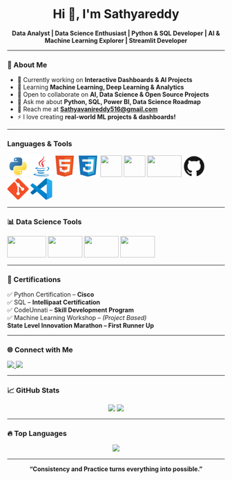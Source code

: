<h1 align="center">Hi 👋, I'm Sathyareddy</h1>

<p align="center">
  <b>Data Analyst | Data Science Enthusiast | Python & SQL Developer | AI & Machine Learning Explorer | Streamlit Developer</b>
</p>

---

### 🚀 About Me
- 🔭 Currently working on **Interactive Dashboards & AI Projects**
- 🌱 Learning **Machine Learning, Deep Learning & Analytics**
- 👯 Open to collaborate on **AI, Data Science & Open Source Projects**
- 💬 Ask me about **Python, SQL, Power BI, Data Science Roadmap**
- 📩 Reach me at **Sathyavanireddy516@gmail.com**
- ⚡ I love creating **real-world ML projects & dashboards!**

---

### Languages & Tools
<p align="left">
  <a href="#"><img src="https://raw.githubusercontent.com/devicons/devicon/master/icons/python/python-original.svg" width="50" height="50"/></a>
  <a href="#"><img src="https://raw.githubusercontent.com/devicons/devicon/master/icons/java/java-original.svg" width="50" height="50"/></a>
  <a href="#"><img src="https://raw.githubusercontent.com/devicons/devicon/master/icons/html5/html5-original.svg" width="50" height="50"/></a>
  <a href="#"><img src="https://raw.githubusercontent.com/devicons/devicon/master/icons/css3/css3-original.svg" width="50" height="50"/></a>
  <a href="#"><img src="https://img.icons8.com/external-flat-juicy-fish/60/000000/external-sql-coding-and-development-flat-flat-juicy-fish.png" width="50" height="50"/></a>
  <a href="#"><img src="https://upload.wikimedia.org/wikipedia/commons/c/cf/New_Power_BI_Logo.svg" width="50" height="50"/></a>
  <a href="#"><img src="https://streamlit.io/images/brand/streamlit-logo-secondary-colormark-darktext.png" width="80" height="50"/></a>
  <a href="#"><img src="https://raw.githubusercontent.com/devicons/devicon/master/icons/github/github-original.svg" width="50" height="50"/></a>
  <a href="#"><img src="https://raw.githubusercontent.com/devicons/devicon/master/icons/git/git-original.svg" width="50" height="50"/></a>
  <a href="#"><img src="https://raw.githubusercontent.com/devicons/devicon/master/icons/vscode/vscode-original.svg" width="50" height="50"/></a>
</p>

---

### 📊 Data Science Tools
<p align="left">
  <a href="#"><img src="https://upload.wikimedia.org/wikipedia/commons/e/ed/Pandas_logo.svg" width="90" height="50"/></a>
  <a href="#"><img src="https://numpy.org/images/logo.svg" width="80" height="50"/></a>
  <a href="#"><img src="https://scikit-learn.org/stable/_static/scikit-learn-logo-small.png" width="80" height="50"/></a>
  <a href="#"><img src="https://matplotlib.org/_static/logo2_compressed.svg" width="80" height="50"/></a>
</p>

---

### 🏅 Certifications
✅ Python Certification – **Cisco**  
✅ SQL – **Intellipaat Certification**  
✅ CodeUnnati – **Skill Development Program**  
✅ Machine Learning Workshop – *(Project Based)*  
 **State Level Innovation Marathon – First Runner Up**

---

### 🌐 Connect with Me
<p>
<a href="https://linkedin.com/in/sathyareddy20" target="_blank">
<img src="https://img.shields.io/badge/-LinkedIn-%230077B5?style=for-the-badge&logo=linkedin&logoColor=white"/>
</a>
<a href="mailto:Sathyavanireddy516@gmail.com">
<img src="https://img.shields.io/badge/-Gmail-D14836?style=for-the-badge&logo=gmail&logoColor=white"/>
</a>
</p>

---

### 📈 GitHub Stats
<p align="center">
  <img src="https://github-readme-stats.vercel.app/api?username=YOUR_GITHUB_USERNAME&show_icons=true&theme=radical" height="180"/>
  <img src="https://github-readme-streak-stats.herokuapp.com/?user=YOUR_GITHUB_USERNAME&theme=radical" height="180"/>
</p>

---

### 🔥 Top Languages
<p align="center">
  <img src="https://github-readme-stats.vercel.app/api/top-langs/?username=YOUR_GITHUB_USERNAME&layout=compact&theme=radical"/>
</p>

---

<p align="center">
  <b>“Consistency and Practice turns everything into possible.”</b>
</p>
